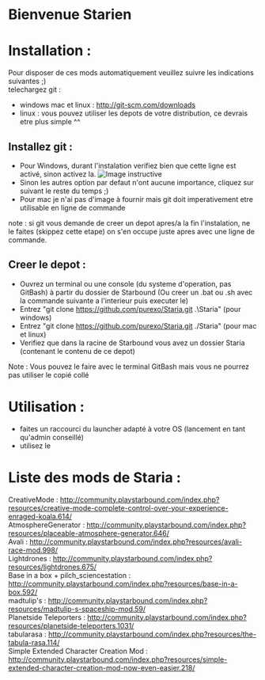Bienvenue Starien
======

# Installation :
Pour disposer de ces mods automatiquement veuillez suivre les indications suivantes ;)  
telechargez git :  
* windows mac et linux : http://git-scm.com/downloads
* linux : vous pouvez utiliser les depots de votre distribution, ce devrais etre plus simple ^^

## Installez git :
* Pour Windows, durant l'instalation verifiez bien que cette ligne est activé, sinon activez la.
![Image instructive](http://i.imgur.com/J4jn2ux.png)
* Sinon les autres option par defaut n'ont aucune importance, cliquez sur suivant le reste du temps ;)
* Pour mac je n'ai pas d'image à fournir mais git doit imperativement etre utilisable en ligne de commande
 
note : si git vous demande de creer un depot apres/a la fin l'instalation, ne le faites (skippez cette etape) on s'en occupe juste apres avec une ligne de commande.

## Creer le depot :
* Ouvrez un terminal ou une console (du systeme d'operation, pas GitBash) à partir du dossier de Starbound (Ou creer un .bat ou .sh avec la commande suivante a l'interieur puis executer le)
* Entrez "git clone https://github.com/purexo/Staria.git .\Staria" (pour windows)
* Entrez "git clone https://github.com/purexo/Staria.git ./Staria" (pour mac et linux)
* Verifiez que dans la racine de Starbound vous avez un dossier Staria (contenant le contenu de ce depot)

Note : Vous pouvez le faire avec le terminal GitBash mais vous ne pourrez pas utiliser le copié collé

# Utilisation :
* faites un raccourci du launcher adapté à votre OS (lancement en tant qu'admin conseillé)
* utilisez le

# Liste des mods de Staria :
CreativeMode : http://community.playstarbound.com/index.php?resources/creative-mode-complete-control-over-your-experience-enraged-koala.614/  
AtmosphereGenerator : http://community.playstarbound.com/index.php?resources/placeable-atmosphere-generator.646/  
Avali : http://community.playstarbound.com/index.php?resources/avali-race-mod.998/  
Lightdrones : http://community.playstarbound.com/index.php?resources/lightdrones.675/  
Base in a box + pilch_sciencestation : http://community.playstarbound.com/index.php?resources/base-in-a-box.592/  
madtulip's : http://community.playstarbound.com/index.php?resources/madtulip-s-spaceship-mod.59/  
Planetside Teleporters : http://community.playstarbound.com/index.php?resources/planetside-teleporters.1031/  
tabularasa : http://community.playstarbound.com/index.php?resources/the-tabula-rasa.114/  
Simple Extended Character Creation Mod : http://community.playstarbound.com/index.php?resources/simple-extended-character-creation-mod-now-even-easier.218/ 
